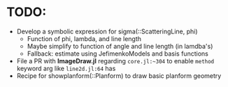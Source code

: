 # TODO:
- Develop a symbolic expression for sigma(::ScatteringLine, phi)
    - Function of phi, lambda, and line length
    - Maybe simplify to function of angle and line length (in lamdba's)
    - Fallback: estimate using JefimenkoModels and basis functions
- File a PR with **ImageDraw.jl** regarding `core.jl:~304` to enable `method` keyword arg like `line2d.jl:64` has
- Recipe for showplanform(::Planform) to draw basic planform geometry
